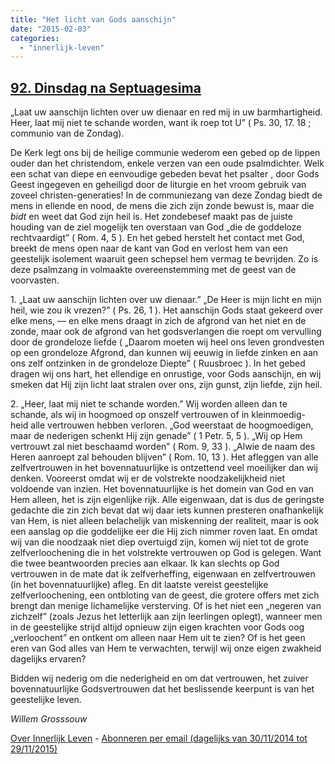 ```yaml
---
title: "Het licht van Gods aanschijn"
date: "2015-02-03"
categories: 
  - "innerlijk-leven"
---
```


## [92\. Dinsdag na Septuagesima](http://ift.tt/1LFQcmD)

„Laat uw aanschijn lichten over uw dienaar en red mij in uw barmhartigheid. Heer, laat mij niet te schande worden, want ik roep tot U” ( Ps. 30, 17. 18 ; communio van de Zondag).

De Kerk legt ons bij de heilige communie wederom een gebed op de lippen ouder dan het christendom, enkele verzen van een oude psalmdichter. Welk een schat van diepe en eenvoudige gebeden bevat het psalter , door Gods Geest ingegeven en geheiligd door de liturgie en het vroom gebruik van zoveel christen-generaties! In de communiezang van deze Zondag biedt de mens in ellende en nood, de mens die zich zijn zonde bewust is, maar die _bidt_ en weet dat God zijn heil is. Het zondebesef maakt pas de juiste houding van de ziel mogelijk ten overstaan van God „die de goddeloze rechtvaardigt” ( Rom. 4, 5 ). En het gebed herstelt het contact met God, breekt de mens open naar de kant van God en verlost hem van een geestelijk isolement waaruit geen schepsel hem vermag te bevrijden. Zo is deze psalmzang in volmaakte overeenstemming met de geest van de voorvasten.

1\. „Laat uw aanschijn lichten over uw dienaar.” „De Heer is mijn licht en mijn heil, wie zou ik vrezen?” ( Ps. 26, 1 ). Het aanschijn Gods staat gekeerd over elke mens, — en elke mens draagt in zich de afgrond van het niet en de zonde, maar ook de afgrond van het godsverlangen die roept om vervulling door de grondeloze liefde ( „Daarom moeten wij heel ons leven grondvesten op een grondeloze Afgrond, dan kunnen wij eeuwig in liefde zinken en aan ons zelf ontzinken in de grondeloze Diepte” ( Ruusbroec ). In het gebed dragen wij ons hart, het ellendige en onrustige, voor Gods aanschijn, en wij smeken dat Hij zijn licht laat stralen over ons, zijn gunst, zijn liefde, zijn heil.

2\. „Heer, laat mij niet te schande worden.” Wij worden alleen dan te schande, als wij in hoogmoed op onszelf vertrouwen of in kleinmoedig- heid alle vertrouwen hebben verloren. „God weerstaat de hoogmoedigen, maar de nederigen schenkt Hij zijn genade” ( 1 Petr. 5, 5 ). „Wij op Hem vertrouwt zal niet beschaamd worden” ( Rom. 9, 33 ). „Alwie de naam des Heren aanroept zal behouden blijven” ( Rom. 10, 13 ). Het afleggen van alle zelfvertrouwen in het bovennatuurlijke is ontzettend veel moeilijker dan wij denken. Vooreerst omdat wij er de volstrekte noodzakelijkheid niet voldoende van inzien. Het bovennatuurlijke is het domein van God en van Hem alleen, het is zijn eigenlijke rijk. Alle eigenwaan, dat is dus de geringste gedachte die zin zich bevat dat wij daar iets kunnen presteren onafhankelijk van Hem, is niet alleen belachelijk van miskenning der realiteit, maar is ook een aanslag op die goddelijke eer die Hij zich nimmer roven laat. En omdat wij van die noodzaak niet diep overtuigd zijn, komen wij niet tot de grote zelfverloochening die in het volstrekte vertrouwen op God is gelegen. Want die twee beantwoorden precies aan elkaar. Ik kan slechts op God vertrouwen in de mate dat ik zelfverheffing, eigenwaan en zelfvertrouwen (in het bovennatuurlijke) afleg. En dit laatste vereist geestelijke zelfverloochening, een ontbloting van de geest, die grotere offers met zich brengt dan menige lichamelijke versterving. Of is het niet een „negeren van zichzelf” (zoals Jezus het letterlijk aan zijn leerlingen oplegt), wanneer men in de geestelijke strijd altijd opnieuw zijn eigen krachten voor Gods oog „verloochent” en ontkent om alleen naar Hem uit te zien? Of is het geen eren van God alles van Hem te verwachten, terwijl wij onze eigen zwakheid dagelijks ervaren?

Bidden wij nederig om die nederigheid en om dat vertrouwen, het zuiver bovennatuurlijke Godsvertrouwen dat het beslissende keerpunt is van het geestelijke leven.

_Willem Grosssouw_

[Over Innerlijk Leven](http://ift.tt/1y6X5mY) - [Abonneren per email (dagelijks van 30/11/2014 tot 29/11/2015)](http://eepurl.com/9P3DT)
